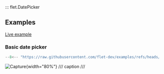 ::: flet.DatePicker

## Examples

[Live example](https://flet-controls-gallery.fly.dev/dialogs/datepicker)

### Basic date picker

```python
--8<-- "https://raw.githubusercontent.com/flet-dev/examples/refs/heads/v1-docs/python/controls/"
```

![Capture](){width="80%"}
/// caption
///
